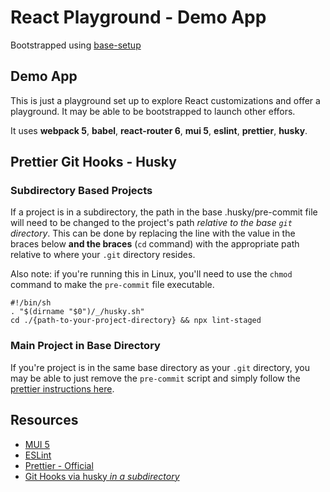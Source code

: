 # React Playground - Demo App

Bootstrapped using [base-setup](https://github.com/emptymusings/Miscellaneous/tree/main/react-playground/base-setup)

## Demo App

This is just a playground set up to explore React customizations and offer a playground. It may be able to be bootstrapped to launch other effors.

It uses **webpack 5**, **babel**, **react-router 6**, **mui 5**, **eslint**, **prettier**, **husky**.

## Prettier Git Hooks - Husky

### Subdirectory Based Projects
If a project is in a subdirectory, the path in the base .husky/pre-commit file will need to be changed to the project's path *relative to the base `git` directory*.  This can be done by replacing the line with the value in the braces below **and the braces** (`cd` command) with the appropriate path relative to where your `.git` directory resides.

Also note: if you're running this in Linux, you'll need to use the `chmod` command to make the `pre-commit` file executable.

```
#!/bin/sh
. "$(dirname "$0")/_/husky.sh"
cd ./{path-to-your-project-directory} && npx lint-staged 

```

### Main Project in Base Directory
If you're project is in the same base directory as your `.git` directory, you may be able to just remove the `pre-commit` script and simply follow the [prettier instructions here](https://prettier.io/docs/en/install.html#git-hooks).

## Resources
- [MUI 5](https://mui.com/)
- [ESLint](https://www.carlrippon.com/creating-react-app-with-typescript-eslint-with-webpack5/)
- [Prettier - Official](https://prettier.io/docs/en/install.html)
- [Git Hooks via husky *in a subdirectory*](https://scottsauber.com/2021/06/01/using-husky-git-hooks-and-lint-staged-with-nested-folders/)
